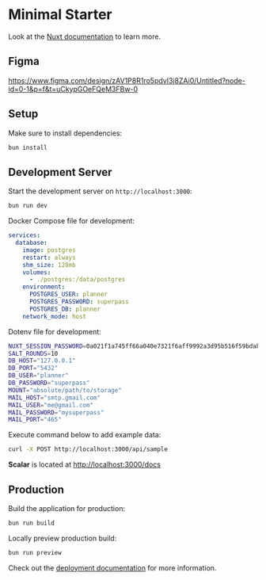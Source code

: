 # Minimal Starter

Look at the [Nuxt documentation](https://nuxt.com/docs/getting-started/introduction) to learn more.

## Figma

https://www.figma.com/design/zAV1P8R1ro5pdvI3j8ZAi0/Untitled?node-id=0-1&p=f&t=uCkypGOeFQeM3FBw-0

## Setup

Make sure to install dependencies:

```bash
bun install
```

## Development Server

Start the development server on `http://localhost:3000`:

```bash
bun run dev
```

Docker Compose file for development:

```yaml
services:
  database:
    image: postgres
    restart: always
    shm_size: 128mb
    volumes:
      - ./postgres:/data/postgres
    environment:
      POSTGRES_USER: planner
      POSTGRES_PASSWORD: superpass
      POSTGRES_DB: planner
    network_mode: host
```

Dotenv file for development:

```bash
NUXT_SESSION_PASSWORD=0a021f1a745ff66a040e7321f6aff9992a3d95b516f59bdab7b887cc6b2b925b
SALT_ROUNDS=10
DB_HOST="127.0.0.1"
DB_PORT="5432"
DB_USER="planner"
DB_PASSWORD="superpass"
MOUNT="absolute/path/to/storage"
MAIL_HOST="smtp.gmail.com"
MAIL_USER="me@gmail.com"
MAIL_PASSWORD="mysuperpass"
MAIL_PORT="465"
```

Execute command below to add example data:

```bash
curl -X POST http://localhost:3000/api/sample
```

**Scalar** is located at [http://localhost:3000/docs](http://localhost:3000/docs)

## Production

Build the application for production:

```bash
bun run build
```

Locally preview production build:

```bash
bun run preview
```

Check out the [deployment documentation](https://nuxt.com/docs/getting-started/deployment) for more information.
